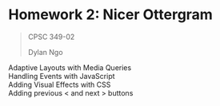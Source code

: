 # Homework 2: Nicer Ottergram

>CPSC 349-02
>
>Dylan Ngo

Adaptive Layouts with Media Queries  
Handling Events with JavaScript   
Adding Visual Effects with CSS   
Adding previous < and next > buttons   